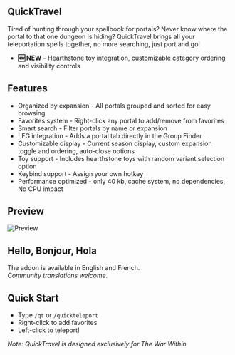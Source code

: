 ## QuickTravel
Tired of hunting through your spellbook for portals? Never know where the portal to that one dungeon is hiding? QuickTravel brings all your teleportation spells together, no more searching, just port and go!

- **🆕 NEW** - Hearthstone toy integration, customizable category ordering and visibility controls

## Features
- Organized by expansion - All portals grouped and sorted for easy browsing
- Favorites system - Right-click any portal to add/remove from favorites
- Smart search - Filter portals by name or expansion
- LFG integration - Adds a portal tab directly in the Group Finder
- Customizable display - Current season display, custom expansion toggle and ordering, auto-close options
- Toy support - Includes hearthstone toys with random variant selection option
- Keybind support - Assign your own hotkey
- Performance optimized - only 40 kb, cache system, no dependencies, No CPU impact

## Preview
![Preview](https://i.imgur.com/kmWICVw.jpeg)

## Hello, Bonjour, Hola
The addon is available in English and French.  
*Community translations welcome.*

## Quick Start
- Type `/qt` or `/quickteleport`
- Right-click to add favorites
- Left-click to teleport!

*Note: QuickTravel is designed exclusively for The War Within.*